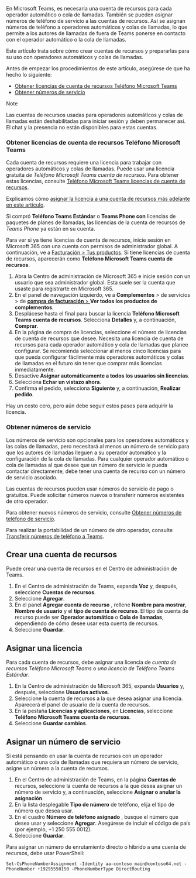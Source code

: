 En Microsoft Teams, es necesaria una cuenta de recursos para cada operador automático o cola de llamadas. También se pueden asignar números de teléfono de servicio a las cuentas de recursos. Así se asignan números de teléfono a operadores automáticos y colas de llamadas, lo que permite a los autores de llamadas de fuera de Teams ponerse en contacto con el operador automático o la cola de llamadas.

Este artículo trata sobre cómo crear cuentas de recursos y prepararlas para su uso con operadores automáticos y colas de llamadas.

Antes de empezar los procedimientos de este artículo, asegúrese de que ha hecho lo siguiente:

- [Obtener licencias de cuenta de recursos Teléfono Microsoft Teams](#obtain-microsoft-teams-phone-resource-account-licenses)
- [Obtener números de servicio](#obtain-service-numbers)

> [!NOTE]
> Las cuentas de recursos usadas para operadores automáticos y colas de llamadas están deshabilitadas para iniciar sesión y deben permanecer así. El chat y la presencia no están disponibles para estas cuentas.

### <a name="obtain-microsoft-teams-phone-resource-account-licenses"></a>Obtener licencias de cuenta de recursos Teléfono Microsoft Teams

Cada cuenta de recursos requiere una licencia para trabajar con operadores automáticos y colas de llamadas. Puede usar una licencia gratuita *de Teléfono Microsoft Teams cuenta de recursos*. Para obtener estas licencias, consulte [Teléfono Microsoft Teams licencias de cuenta de recursos](../teams-add-on-licensing/virtual-user.md).

Explicamos cómo [asignar la licencia a una cuenta de recursos más adelante en este artículo](#assign-a-license).

Si compró **Teléfono Teams Estándar** o **Teams Phone con** licencias de paquetes de planes de llamadas, las licencias de la cuenta de recursos de *Teams Phone* ya están en su cuenta.

Para ver si ya tiene licencias de cuenta de recursos, inicie sesión en Microsoft 365 con una cuenta con permisos de administrador global. A continuación, ve a [Facturación > Tus productos](https://admin.microsoft.com/Adminportal/Home#/subscriptions). Si tiene licencias de cuenta de recursos, aparecerán como **Teléfono Microsoft Teams cuenta de recursos**.

1. Abra la Centro de administración de Microsoft 365 e inicie sesión con un usuario que sea administrador global. Esta suele ser la cuenta que usaste para registrarte en Microsoft 365.
2. En el panel de navegación izquierdo, ve a **Complementos** >  de servicios  >  de [**compra** **de facturación** > ](https://admin.microsoft.com/Adminportal/Home#/catalog)**Ver todos los productos de complementos**.
3. Desplácese hasta el final para buscar la licencia **Teléfono Microsoft Teams cuenta de recursos**. Selecciona **Detalles** y, a continuación, **Comprar**.
4. En la página de compra de licencias, seleccione el número de licencias de cuenta de recursos que desee. Necesita una licencia de cuenta de recursos para cada operador automático y cola de llamadas que planee configurar. Se recomienda seleccionar al menos cinco licencias para que pueda configurar fácilmente más operadores automáticos y colas de llamadas en el futuro sin tener que comprar más licencias inmediatamente.
5. Desactive **Asignar automáticamente a todos los usuarios sin licencias**.
6. Selecciona **Echar un vistazo ahora**.
7. Confirma el pedido, selecciona **Siguiente** y, a continuación, **Realizar pedido**.

Hay un costo cero, pero aún debe seguir estos pasos para adquirir la licencia.

### <a name="obtain-service-numbers"></a>Obtener números de servicio

Los números de servicio son opcionales para los operadores automáticos y las colas de llamadas, pero necesitará al menos un número de servicio para que los autores de llamadas lleguen a su operador automático y la configuración de la cola de llamadas. Para cualquier operador automático o cola de llamadas al que desee que un número de servicio le pueda contactar directamente, debe tener una cuenta de recurso con un número de servicio asociado.

Las cuentas de recursos pueden usar números de servicio de pago o gratuitos. Puede solicitar números nuevos o transferir números existentes de otro operador.

Para obtener nuevos números de servicio, consulte [Obtener números de teléfono de servicio](../getting-service-phone-numbers.md).

Para realizar la portabilidad de un número de otro operador, consulte [Transferir números de teléfono a Teams](../phone-number-calling-plans/transfer-phone-numbers-to-teams.md).

## <a name="create-a-resource-account"></a>Crear una cuenta de recursos

Puede crear una cuenta de recursos en el Centro de administración de Teams.

1. En el Centro de administración de Teams, expanda **Voz** y, después, seleccione **Cuentas de recursos**.
2. Seleccione **Agregar**.
3. En el panel **Agregar cuenta de recurso** , rellene **Nombre para mostrar**, **Nombre de usuario** y el **tipo de cuenta de recurso**. El tipo de cuenta de recurso puede ser **Operador automático** o **Cola de llamadas**, dependiendo de cómo desee usar esta cuenta de recursos.
4. Seleccione **Guardar**.

## <a name="assign-a-license"></a>Asignar una licencia

Para cada cuenta de recursos, debe asignar una licencia de *cuenta de recursos Teléfono Microsoft Teams* o *una licencia de Teléfono Teams Estándar*.

1. En la Centro de administración de Microsoft 365, expanda **Usuarios** y, después, seleccione **Usuarios activos**.
2. Seleccione la cuenta de recursos a la que desea asignar una licencia. Aparecerá el panel de usuario de la cuenta de recursos.
3. En la pestaña **Licencias y aplicaciones**, en **Licencias**, seleccione **Teléfono Microsoft Teams cuenta de recursos**.
4. Seleccione **Guardar cambios**.

## <a name="assign-a-service-number"></a>Asignar un número de servicio

Si está pensando en usar la cuenta de recursos con un operador automático o una cola de llamadas que requiera un número de servicio, asigne un número a la cuenta de recursos.

1. En el Centro de administración de Teams, en la página **Cuentas de** recursos, seleccione la cuenta de recursos a la que desea asignar un número de servicio y, a continuación, seleccione **Asignar o anular la asignación**.
2. En la lista desplegable **Tipo de número** de teléfono, elija el tipo de número que desea usar.
3. En el cuadro **Número de teléfono asignado** , busque el número que desea usar y seleccione **Agregar**. Asegúrese de incluir el código de país (por ejemplo, +1 250 555 0012).
4. Seleccione **Guardar**.

Para asignar un número de enrutamiento directo o híbrido a una cuenta de recursos, debe usar PowerShell:

`Set-CsPhoneNumberAssignment -Identity aa-contoso_main@contoso64.net -PhoneNumber +19295550150 -PhoneNumberType DirectRouting`